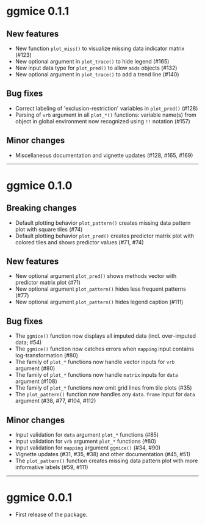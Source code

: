 # ggmice 0.1.1

## New features

* New function `plot_miss()` to visualize missing data indicator matrix (#123)
* New optional argument in `plot_trace()` to hide legend (#165)
* New input data type for `plot_pred()` to allow `mids` objects (#132)
* New optional argument in `plot_trace()` to add a trend line (#140)

## Bug fixes

* Correct labeling of 'exclusion-restriction' variables in `plot_pred()` (#128)
* Parsing of `vrb` argument in all `plot_*()` functions: variable name(s) from object in global environment now recognized using `!!` notation (#157)

## Minor changes

* Miscellaneous documentation and vignette updates (#128, #165, #169)

---

# ggmice 0.1.0

## Breaking changes

* Default plotting behavior `plot_pattern()` creates missing data pattern plot with square tiles (#74)
* Default plotting behavior `plot_pred()` creates predictor matrix plot with colored tiles and shows predictor values (#71, #74)

## New features

* New optional argument `plot_pred()` shows methods vector with predictor matrix plot (#71)
* New optional argument `plot_pattern()` hides less frequent patterns (#77)
* New optional argument `plot_pattern()` hides legend caption (#111)

## Bug fixes 

* The `ggmice()` function now displays all imputed data (incl. over-imputed data; #54)
* The `ggmice()` function now catches errors when `mapping` input contains log-transformation (#80)
* The family of `plot_*` functions now handle vector inputs for `vrb` argument (#80)
* The family of `plot_*` functions now handle `matrix` inputs for `data` argument (#108)
* The family of `plot_*` functions now omit grid lines from tile plots (#35)
* The `plot_pattern()` function now handles any `data.frame` input for `data` argument (#38, #77, #104, #112)

## Minor changes

* Input validation for `data` argument `plot_*` functions (#85)
* Input validation for `vrb` argument `plot_*` functions (#80)
* Input validation for `mapping` argument `ggmice()` (#34, #90)
* Vignette updates (#31, #35, #38) and other documentation (#45, #51)
* The `plot_pattern()` function creates missing data pattern plot with more informative labels (#59, #111)

---

# ggmice 0.0.1

* First release of the package.
